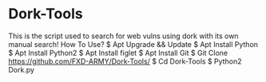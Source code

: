 # Dork-Tools
This is the script used to search for web vulns using dork with its own manual search!
How To Use?
$ Apt Upgrade && Update 
$ Apt Install Python
$ Apt Install Python2
$ Apt Install figlet
$ Apt Install Git
$ Git Clone https://github.com/FXD-ARMY/Dork-Tools/
$ Cd Dork-Tools
$ Python2 Dork.py
